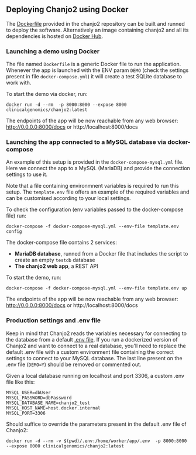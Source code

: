 ## Deploying Chanjo2 using Docker

The [Dockerfile][dockerfile-link] provided in the chanjo2 repository can be built and runned to deploy the software. Alternatively an image containing chanjo2 and all its dependencies is hosted on [Docker Hub][docker-hub-chanjo2].


### Launching a demo using Docker

The file named `Dockerfile` is a generic Docker file to run the application. Whenever the app is launched with the ENV param `DEMO` (check the settings present in file `docker-compose.yml`) it will create a test SQLite database to work with.

To start the demo via docker, run:

```
docker run -d --rm  -p 8000:8000 --expose 8000 clinicalgenomics/chanjo2:latest
```

The endpoints of the app will be now reachable from any web browser: http://0.0.0.0:8000/docs or http://localhost:8000/docs


### Launching the app connected to a MySQL database via docker-compose

An example of this setup is provided in the `docker-compose-mysql.yml` file.
Here we connect the app to a MySQL (MariaDB) and provide the connection settings to use it.

Note that a file containing environmnent variables is required to run this setup. The `template.env` file offers an example of the required variables and can be customised according to your local settings.

To check the configuration (env variables passed to the docker-compose file) run:

```
docker-compose -f docker-compose-mysql.yml --env-file template.env config
```

The docker-compose file contains 2 services:
- **MariaDB database**, runned from a Docker file that includes the script to create an empty `testdb` database
- **The chanjo2 web app**, a REST API

To start the demo, run:

```
docker-compose -f docker-compose-mysql.yml --env-file template.env up
```

The endpoints of the app will be now reachable from any web browser: http://0.0.0.0:8000/docs or http://localhost:8000/docs


### Production settings and .env file

Keep in mind that Chanjo2 reads the variables necessary for connecting to the database from a default [.env file](https://github.com/Clinical-Genomics/chanjo2/blob/main/.env). 
If you run a dockerized version of Chanjo2 and want to connect to a real database, you'll need to replace the default .env file with a custom environment file containing the correct settings to connect to your MySQL database. 
The last line present on the .env file (`DEMO=Y`) should be removed or commented out.

Given a local database running on localhost and port 3306, a custom .env file like this:

```
MYSQL_USER=dbUser
MYSQL_PASSWORD=dbPassword
MYSQL_DATABASE_NAME=chanjo2_test
MYSQL_HOST_NAME=host.docker.internal
MYSQL_PORT=3306
```

Should suffice to override the parameters present in the default .env file of Chanjo2:

``` shell
docker run -d --rm -v $(pwd)/.env:/home/worker/app/.env  -p 8000:8000 --expose 8000 clinicalgenomics/chanjo2:latest
```

[docker-hub-chanjo2]: https://hub.docker.com/repository/docker/clinicalgenomics/chanjo2/general
[dockerfile-link]: https://github.com/Clinical-Genomics/chanjo2/blob/main/Dockerfile